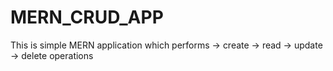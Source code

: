 # MERN_CRUD_APP
This is simple MERN application which performs 
-> create
-> read
-> update
-> delete
 operations
